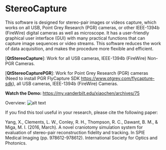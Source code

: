 # StereoCapture

This software is designed for stereo-pair images or videos capture, which works on all USB, Point Grey Research (PGR) cameras, or other IEEE-1394b (FireWire) digital cameras as well as microscope. It has a user-friendly graphical user interface (GUI) with many practical functions that can capture image sequences or video streams. This software reduces the work of data acquisition, and makes the procedure more flexible and efficient.

[**QtStereoCapture**]: Work for all USB cameras, IEEE-1394b (FireWire) Non-PGR Cameras.

[**QtStereoCapturePGR**]: Work for Point Grey Research (PGR) cameras (Need to install PGR FlyCapture SDK https://www.ptgrey.com/flycapture-sdk), all USB cameras, IEEE-1394b (FireWire) Cameras.

**Watch the Demo:** https://my.vanderbilt.edu/xiaochen/archives/75

Overview:
![alt text](https://my.vanderbilt.edu/xiaochen/files/2015/09/overview_qsc.jpg "Title")

If you find this tool useful in your research, please cite the following paper:

Yang, X., Clements, L. W., Conley, R. H., Thompson, R. C., Dawant, B. M., & Miga, M. I. (2016, March). A novel craniotomy simulation system for evaluation of stereo-pair reconstruction fidelity and tracking. In SPIE Medical Imaging (pp. 978612-978612). International Society for Optics and Photonics.



